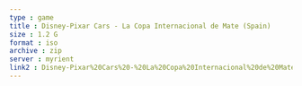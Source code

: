 ```yaml
---
type : game
title : Disney-Pixar Cars - La Copa Internacional de Mate (Spain)
size : 1.2 G
format : iso
archive : zip
server : myrient
link2 : Disney-Pixar%20Cars%20-%20La%20Copa%20Internacional%20de%20Mate%20%28Spain%29
---
```

